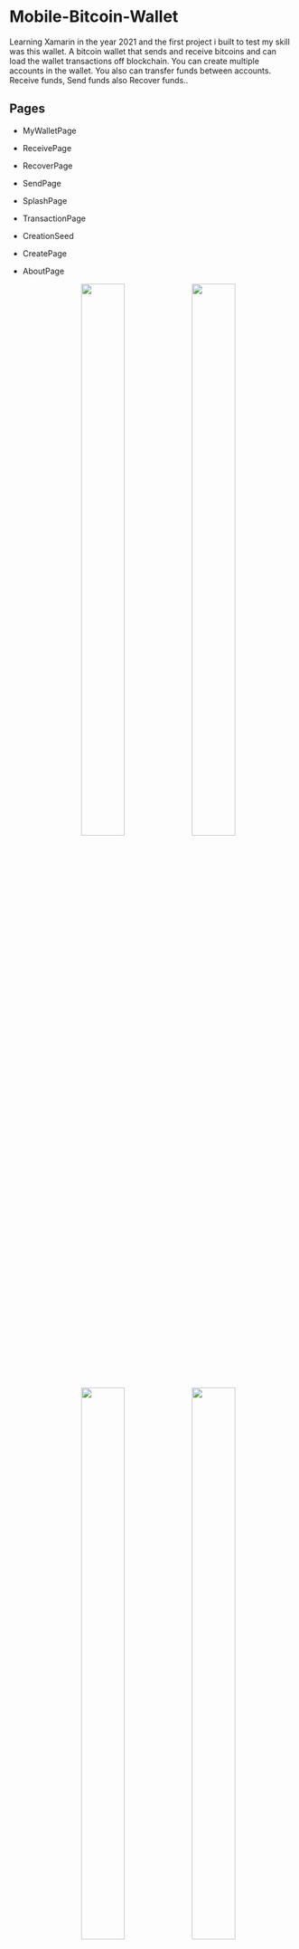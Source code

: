 # Mobile-Bitcoin-Wallet
Learning Xamarin in the year 2021 and the first project i built to test my skill was this wallet. A bitcoin wallet that sends and receive bitcoins and can load the wallet transactions off blockchain. You can create multiple accounts  in the wallet. You also can transfer funds between accounts. Receive funds, Send funds also Recover funds..

## Pages
* MyWalletPage
* ReceivePage
* RecoverPage
* SendPage
* SplashPage
* TransactionPage
* CreationSeed
* CreatePage
* AboutPage

  <div align="center">
  <img src="https://github.com/Humble2020/Xamarin-Bitcoin-Wallet/assets/118256659/ec7fc202-e717-4256-b5fa-891bb7ee6418" width="40%" height="50%">
  <img src="https://github.com/Humble2020/Xamarin-Bitcoin-Wallet/assets/118256659/a2f39a28-546a-4d86-8198-fa8d8f3cb825" width="40%" height="50%">
  </div> 
   <div align="center">
  <img src="https://github.com/Humble2020/Xamarin-Bitcoin-Wallet/assets/118256659/be74413b-fb6d-4c1d-9685-fa7a7ad096cd" width="40%" height="50%">
  <img src="https://github.com/Humble2020/Xamarin-Bitcoin-Wallet/assets/118256659/10d0d0bd-6b9a-4441-b0ea-4925f24c2734" width="40%" height="50%">
  </div>
  <div align="center">
  <img src="https://github.com/Humble2020/Xamarin-Bitcoin-Wallet/assets/118256659/3f8a57a7-6d2b-4ac9-a200-76f34fd312ce" width="40%" height="50%">
  </div>
  <br>





## Models

  ```C#
WalletData.cs
walletFIleSerializer.cs
walletInfo.cs
walletManagement.cs
walletViewModel.cs

```
